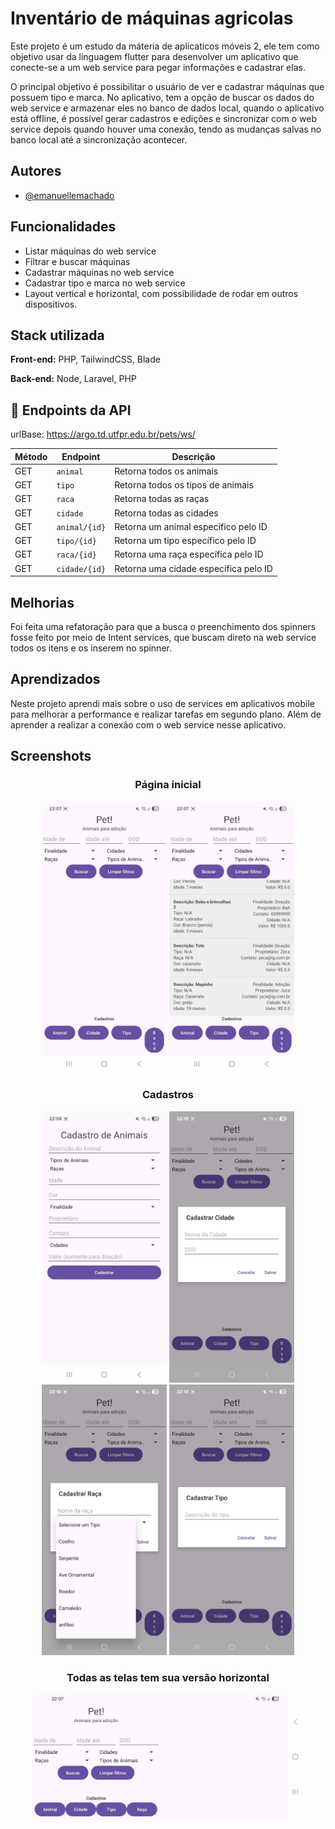 
# Inventário de máquinas agricolas

Este projeto é um estudo da máteria de aplicaticos móveis 2, ele tem como objetivo usar da linguagem flutter para desenvolver um aplicativo que conecte-se a um web service para pegar informações e cadastrar elas.

O principal objetivo é possibilitar o usuário de ver e cadastrar máquinas que possuem tipo e marca. No aplicativo, tem a opção de buscar os dados do web service e armazenar eles no banco de dados local, quando o aplicativo está offline, é possível gerar cadastros e edições e sincronizar com o web service depois quando houver uma conexão, tendo as mudanças salvas no banco local até a sincronização acontecer.

## Autores

- [@emanuellemachado](https://www.github.com/Emanuelle-Machado)


## Funcionalidades

- Listar máquinas do web service
- Filtrar e buscar máquinas
- Cadastrar máquinas no web service
- Cadastrar tipo e marca no web service
- Layout vertical e horizontal, com possibilidade de rodar em outros dispositivos.


## Stack utilizada

**Front-end:** PHP, TailwindCSS, Blade

**Back-end:** Node, Laravel, PHP


## 📑 Endpoints da API
urlBase: https://argo.td.utfpr.edu.br/pets/ws/

| Método | Endpoint                                     | Descrição                                                                |
|--------|----------------------------------------------|--------------------------------------------------------------------------|
| GET    | `animal`                                     | Retorna todos os animais                                                 |
| GET    | `tipo`                                       | Retorna todos os tipos de animais                                        |
| GET    | `raca`                                       | Retorna todas as raças                                                   |
| GET    | `cidade`                                     | Retorna todas as cidades                                                 |
| GET    | `animal/{id}`                                | Retorna um animal específico pelo ID                                     |
| GET    | `tipo/{id}`                                  | Retorna um tipo específico pelo ID                                       |
| GET    | `raca/{id}`                                  | Retorna uma raça específica pelo ID                                      |
| GET    | `cidade/{id}`                                | Retorna uma cidade específica pelo ID                                    |

## Melhorias

Foi feita uma refatoração para que a busca o preenchimento dos spinners fosse feito por meio de Intent services, que buscam direto na web service todos os itens e os inserem no spinner.


## Aprendizados

Neste projeto aprendi mais sobre o uso de services em aplicativos mobile para melhorar a performance e realizar tarefas em segundo plano. Além de aprender a realizar a conexão com o web service nesse aplicativo.


## Screenshots

<h3 align="center">Página inicial</h3>
<p align="center">
  <img src="https://github.com/Emanuelle-Machado/AdotarPets/blob/master/app/src/main/assets/imglimpa.jpeg" alt="Página inicial" width="200"/>
  <img src="https://github.com/Emanuelle-Machado/AdotarPets/blob/master/app/src/main/assets/imgpreenchida.jpeg" alt="Listagem de animais" width="200"/>
  
</p>

<h3 align="center">Cadastros</h3>
<p align="center">
  <img src="https://github.com/Emanuelle-Machado/AdotarPets/blob/master/app/src/main/assets/animais.jpeg" alt="Cadastro de Animais" width="200"/>
  <img src="https://github.com/Emanuelle-Machado/AdotarPets/blob/master/app/src/main/assets/cidade.jpeg" alt="Dialogo de cadastro de cidade" width="200"/>
  <img src="https://github.com/Emanuelle-Machado/AdotarPets/blob/master/app/src/main/assets/raca.jpeg" alt="Dialogo de cadastro de raças" width="200"/>
  <img src="https://github.com/Emanuelle-Machado/AdotarPets/blob/master/app/src/main/assets/tipo.jpeg" alt="Dialogo de cadastro de tipos" width="200"/>
</p>

<h3 align="center">Todas as telas tem sua versão horizontal</h3>
<p align="center">
  <img src="https://github.com/Emanuelle-Machado/AdotarPets/blob/master/app/src/main/assets/horizontal.jpeg" alt="Imagem na horizontal" height="200"/>
</p>

